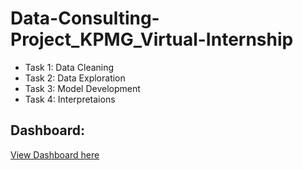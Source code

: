 # Data-Consulting-Project_KPMG_Virtual-Internship

* Task 1: Data Cleaning
* Task 2: Data Exploration
* Task 3: Model Development
* Task 4: Interpretaions


## Dashboard:

[View Dashboard here](https://app.powerbi.com/view?r=eyJrIjoiYTljZGI4MTItZjdjNS00NTQzLTgwMjYtMWZmOWYxODU2MjE2IiwidCI6ImZlZTNiOTE2LTAxYzEtNDk4Ny1hNjQ2LWUxOTM0MzJiOWVhYSIsImMiOjl9)
